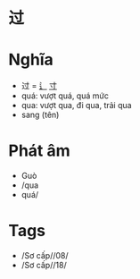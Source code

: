 # 过

# Nghĩa
* 过 = [辶](辶.md) [寸](寸.md)
* quá: vượt quá, quá mức
* qua: vượt qua, đi qua, trải qua
* sang (tên)

# Phát âm
* Guò
*  /qua
*  quá/

# Tags
* /Sơ cấp//08/
*  /Sơ cấp//18/

<script>window.HANZI_FIELD='过';</script>
